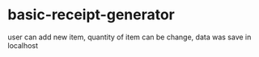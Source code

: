 # basic-receipt-generator
user can add new item, quantity of item can be change, data was save in localhost
